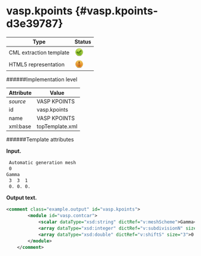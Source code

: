 # vasp.kpoints {#vasp.kpoints-d3e39787}


| Type                                                                                                                                                | Status                                                                                                                                              |
|----|----|
| CML extraction template                                                                                                                             | ![](/imgs/Total.png)                                                                                                                                |
| HTML5 representation                                                                                                                                | ![](/imgs/Partial.png)                                                                                                                              |

######Implementation level

| Attribute                                                                                                                                           | Value                                                                                                                                               |
|----|----|
| *source*                                                                                                                                            | VASP KPOINTS                                                                                                                                        |
| id                                                                                                                                                  | vasp.kpoints                                                                                                                                        |
| name                                                                                                                                                | VASP KPOINTS                                                                                                                                        |
| xml:base                                                                                                                                            | topTemplate.xml                                                                                                                                     |

######Template attributes

**Input.**

     Automatic generation mesh
     0
    Gamma
     3  3  1 
     0. 0. 0.
        

**Output text.**

```xml
<comment class="example.output" id="vasp.kpoints">
        <module id="vasp.contcar">
            <scalar dataType="xsd:string" dictRef="v:meshScheme">Gamma</scalar>
            <array dataType="xsd:integer" dictRef="v:subdivisionN" size="3">3 3 1</array>
            <array dataType="xsd:double" dictRef="v:shiftS" size="3">0. 0. 0.</array>
        </module>
    </comment>
```
